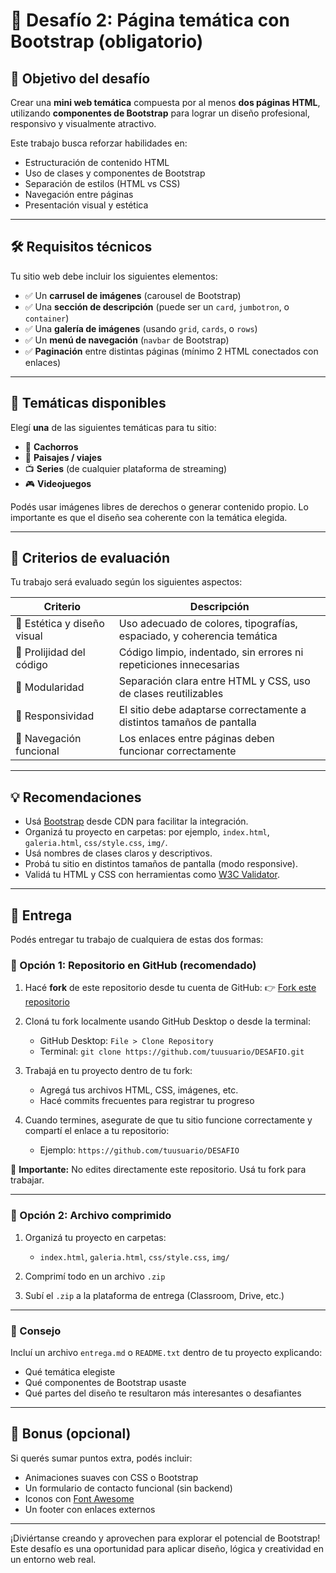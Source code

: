 # 🔹 Desafío 2: Página temática con Bootstrap (obligatorio)

## 🧩 Objetivo del desafío

Crear una **mini web temática** compuesta por al menos **dos páginas HTML**, utilizando **componentes de Bootstrap** para lograr un diseño profesional, responsivo y visualmente atractivo.

Este trabajo busca reforzar habilidades en:

- Estructuración de contenido HTML
- Uso de clases y componentes de Bootstrap
- Separación de estilos (HTML vs CSS)
- Navegación entre páginas
- Presentación visual y estética

---

## 🛠️ Requisitos técnicos

Tu sitio web debe incluir los siguientes elementos:

- ✅ Un **carrusel de imágenes** (carousel de Bootstrap)
- ✅ Una **sección de descripción** (puede ser un `card`, `jumbotron`, o `container`)
- ✅ Una **galería de imágenes** (usando `grid`, `cards`, o `rows`)
- ✅ Un **menú de navegación** (`navbar` de Bootstrap)
- ✅ **Paginación** entre distintas páginas (mínimo 2 HTML conectados con enlaces)

---

## 🎨 Temáticas disponibles

Elegí **una** de las siguientes temáticas para tu sitio:

- 🐶 **Cachorros**  
- 🌄 **Paisajes / viajes**  
- 📺 **Series** (de cualquier plataforma de streaming)  
- 🎮 **Videojuegos**

Podés usar imágenes libres de derechos o generar contenido propio. Lo importante es que el diseño sea coherente con la temática elegida.

---

## 📐 Criterios de evaluación

Tu trabajo será evaluado según los siguientes aspectos:

| Criterio                        | Descripción                                                                 |
|--------------------------------|-----------------------------------------------------------------------------|
| 🎨 Estética y diseño visual     | Uso adecuado de colores, tipografías, espaciado, y coherencia temática     |
| 🧹 Prolijidad del código        | Código limpio, indentado, sin errores ni repeticiones innecesarias         |
| 🧩 Modularidad                  | Separación clara entre HTML y CSS, uso de clases reutilizables             |
| 📱 Responsividad                | El sitio debe adaptarse correctamente a distintos tamaños de pantalla      |
| 🔗 Navegación funcional         | Los enlaces entre páginas deben funcionar correctamente                    |

---

## 💡 Recomendaciones

- Usá [Bootstrap](https://getbootstrap.com/) desde CDN para facilitar la integración.
- Organizá tu proyecto en carpetas: por ejemplo, `index.html`, `galeria.html`, `css/style.css`, `img/`.
- Usá nombres de clases claros y descriptivos.
- Probá tu sitio en distintos tamaños de pantalla (modo responsive).
- Validá tu HTML y CSS con herramientas como [W3C Validator](https://validator.w3.org/).

---

## 📁 Entrega

Podés entregar tu trabajo de cualquiera de estas dos formas:

### 🔹 Opción 1: Repositorio en GitHub (recomendado)

1. Hacé **fork** de este repositorio desde tu cuenta de GitHub:
   👉 [Fork este repositorio](https://github.com/114197-Bravo-Diego/DESAFIO/fork)

2. Cloná tu fork localmente usando GitHub Desktop o desde la terminal:
   - GitHub Desktop: `File > Clone Repository`
   - Terminal: `git clone https://github.com/tuusuario/DESAFIO.git`

3. Trabajá en tu proyecto dentro de tu fork:
   - Agregá tus archivos HTML, CSS, imágenes, etc.
   - Hacé commits frecuentes para registrar tu progreso

4. Cuando termines, asegurate de que tu sitio funcione correctamente y compartí el enlace a tu repositorio:
   - Ejemplo: `https://github.com/tuusuario/DESAFIO`

📌 **Importante:** No edites directamente este repositorio. Usá tu fork para trabajar.

---

### 🔹 Opción 2: Archivo comprimido

1. Organizá tu proyecto en carpetas:
   - `index.html`, `galeria.html`, `css/style.css`, `img/`

2. Comprimí todo en un archivo `.zip`

3. Subí el `.zip` a la plataforma de entrega (Classroom, Drive, etc.)

---

### 🧠 Consejo

Incluí un archivo `entrega.md` o `README.txt` dentro de tu proyecto explicando:

- Qué temática elegiste
- Qué componentes de Bootstrap usaste
- Qué partes del diseño te resultaron más interesantes o desafiantes

---

## 🧠 Bonus (opcional)

Si querés sumar puntos extra, podés incluir:

- Animaciones suaves con CSS o Bootstrap
- Un formulario de contacto funcional (sin backend)
- Iconos con [Font Awesome](https://fontawesome.com/)
- Un footer con enlaces externos

---

¡Diviértanse creando y aprovechen para explorar el potencial de Bootstrap!  
Este desafío es una oportunidad para aplicar diseño, lógica y creatividad en un entorno web real.
